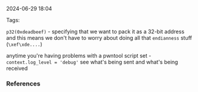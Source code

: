 
2024-06-29 18:04

Tags: 

`p32(0xdeadbeef)` - specifying that we want to pack it as a 32-bit address
and this means we don't have to worry about doing all that `endianness` stuff (`\xef\xde....`)

anytime you're having problems with a pwntool script set - 
`context.log_level = 'debug'` see what's being sent and what's being received



### References
